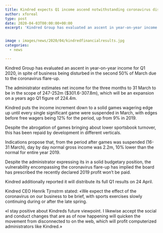 ```yaml
---
title: Kindred expects Q1 income ascend notwithstanding coronavirus disruption
author: xforeal 
type: post
date: 2020-04-03T00:00:00+00:00
excerpt: 'Kindred Group has evaluated an ascent in year-on-year income for Q1 2020, in spite of business being disturbed in the second 50% of March due to the coronavirus outbreak '


image : images/news/2020/04/kindredfinancialresults.jpg
categories:
  - news

---
```

Kindred Group has evaluated an ascent in year-on-year income for Q1 2020, in spite of business being disturbed in the second 50% of March due to the coronavirus flare-up. 

The administrator estimates net income for the three months to 31 March to be in the scope of 247-252m ($301.6-307.8m), which will be an expansion on a years ago Q1 figure of 224.4m. 

Kindred puts the income increment down to a solid games wagering edge up until every single significant game were suspended in March, with edges before free wagers being 12&percnt; for the period, up from 9&percnt; in 2019. 

Despite the abrogation of games bringing about lower sportsbook turnover, this has been repaid by development in different verticals. 

Indications propose that, from the period after games was suspended (16-31 March), day by day normal gross income was 2.2m, 10&percnt; lower than the normal for entire year 2019. 

Despite the administrator expressing its in a solid budgetary position, the vulnerability encompassing the coronavirus flare-up has implied the board has prescribed the recently declared 2019 profit won&#8217;t be paid. 

Kindred additionally reported it will distribute its full Q1 results on 24 April. 

Kindred CEO Henrik Tjrnstrm stated: &#171;We expect the effect of the coronavirus on our business to be brief, with sports exercises slowly continuing during or after the late spring. 

&#171;I stay positive about Kindreds future viewpoint. I likewise accept the social and conduct changes that are as of now happening will quicken the movement from disconnected to on the web, which will profit computerized administrators like Kindred.&#187;